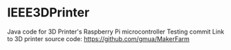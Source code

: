 # IEEE3DPrinter
Java code for 3D Printer's Raspberry Pi microcontroller
Testing commit
Link to 3D printer source code: https://github.com/gmua/MakerFarm
